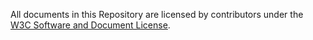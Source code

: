 All documents in this Repository are licensed by contributors under the [W3C Software and Document License](https://www.w3.org/Consortium/Legal/copyright-software).